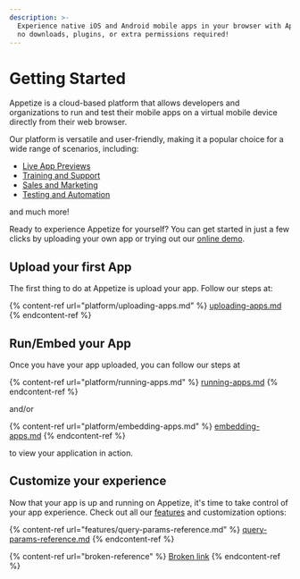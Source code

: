```yaml
---
description: >-
  Experience native iOS and Android mobile apps in your browser with Appetize -
  no downloads, plugins, or extra permissions required!
---
```


# Getting Started

Appetize is a cloud-based platform that allows developers and organizations to run and test their mobile apps on a virtual mobile device directly from their web browser.

Our platform is versatile and user-friendly, making it a popular choice for a wide range of scenarios, including:

* [Live App Previews](https://appetize.io/use-cases/live-app-previews)
* [Training and Support](https://appetize.io/use-cases/training-support)
* [Sales and Marketing](https://appetize.io/use-cases/sales-marketing)
* [Testing and Automation](https://appetize.io/use-cases/testing-automation)

and much more!&#x20;

Ready to experience Appetize for yourself? You can get started in just a few clicks by uploading your own app or trying out our [online demo](https://appetize.io/demo).&#x20;

## Upload your first App

The first thing to do at Appetize is upload your app. Follow our steps at:

{% content-ref url="platform/uploading-apps.md" %}
[uploading-apps.md](platform/uploading-apps.md)
{% endcontent-ref %}

## Run/Embed your App

Once you have your app uploaded, you can follow our steps at

{% content-ref url="platform/running-apps.md" %}
[running-apps.md](platform/running-apps.md)
{% endcontent-ref %}

and/or

{% content-ref url="platform/embedding-apps.md" %}
[embedding-apps.md](platform/embedding-apps.md)
{% endcontent-ref %}

to view your application in action.

## Customize your experience

Now that your app is up and running on Appetize, it's time to take control of your app experience. Check out all our [features](broken-reference) and customization options:

{% content-ref url="features/query-params-reference.md" %}
[query-params-reference.md](features/query-params-reference.md)
{% endcontent-ref %}

{% content-ref url="broken-reference" %}
[Broken link](broken-reference)
{% endcontent-ref %}

